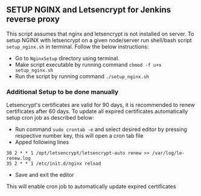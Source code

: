 ## SETUP NGINX and Letsencrypt for Jenkins reverse proxy
This script assumes that nginx and letsencrypt is not installed on server.
To setup NGINX with letsencrypt on a given node/server run shell/bash script `setup_nginx.sh` in terminal. Follow the below instructions: 
- Go to `NginxSetup` directory using terminal.
- Make script executable by running command `chmod -f u+x setup_nginx.sh`
- Run the script by running command `./setup_nginx.sh`

### Additional Setup to be done manually
Letsencrypt's certificates are valid for 90 days, it is recommended to renew certificates after 60 days. To update all expired certificates automatically setup cron job as described below:
- Run command `sudo crontab -e` and select desired editor by pressing respective number key, this will open a cron tab file
- Apped following lines 
```
30 2 * * 1 /opt/letsencrypt/letsencrypt-auto renew >> /var/log/le-renew.log
35 2 * * 1 /etc/init.d/nginx reload
```
- Save and exit the editor 

This will enable cron job to automatically update expired certificates 
